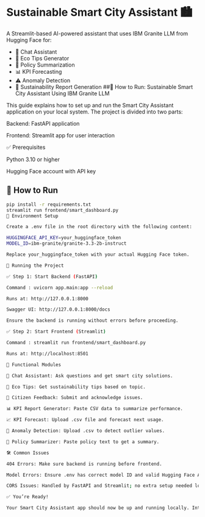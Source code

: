 # Sustainable Smart City Assistant 🏙️

A Streamlit-based AI-powered assistant that uses IBM Granite LLM from Hugging Face for:
- 💬 Chat Assistant
- 🌱 Eco Tips Generator
- 📄 Policy Summarization
- 📊 KPI Forecasting
- ⚠️ Anomaly Detection
- 📃 Sustainability Report Generation
##🔧 How to Run: Sustainable Smart City Assistant Using IBM Granite LLM

This guide explains how to set up and run the Smart City Assistant application on your local system. The project is divided into two parts:

Backend: FastAPI application

Frontend: Streamlit app for user interaction

✅ Prerequisites

Python 3.10 or higher

Hugging Face account with API key

## 🧪 How to Run

```bash
pip install -r requirements.txt
streamlit run frontend/smart_dashboard.py
🔐 Environment Setup

Create a .env file in the root directory with the following content:

HUGGINGFACE_API_KEY=your_huggingface_token
MODEL_ID=ibm-granite/granite-3.3-2b-instruct

Replace your_huggingface_token with your actual Hugging Face token.

🚀 Running the Project

✅ Step 1: Start Backend (FastAPI)

Command : uvicorn app.main:app --reload

Runs at: http://127.0.0.1:8000

Swagger UI: http://127.0.0.1:8000/docs

Ensure the backend is running without errors before proceeding.

✅ Step 2: Start Frontend (Streamlit)

Command : streamlit run frontend/smart_dashboard.py

Runs at: http://localhost:8501

🧪 Functional Modules

💬 Chat Assistant: Ask questions and get smart city solutions.

🌿 Eco Tips: Get sustainability tips based on topic.

📢 Citizen Feedback: Submit and acknowledge issues.

📊 KPI Report Generator: Paste CSV data to summarize performance.

📈 KPI Forecast: Upload .csv file and forecast next usage.

🚨 Anomaly Detection: Upload .csv to detect outlier values.

📄 Policy Summarizer: Paste policy text to get a summary.

🛠️ Common Issues

404 Errors: Make sure backend is running before frontend.

Model Errors: Ensure .env has correct model ID and valid Hugging Face API key.

CORS Issues: Handled by FastAPI and Streamlit; no extra setup needed locally.

✅ You’re Ready!

Your Smart City Assistant app should now be up and running locally. Interact with the dashboard and explore all features.

